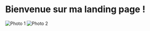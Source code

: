 <!DOCTYPE html>
<html lang="fr">
<head>
  <meta charset="UTF-8">
  <title>Ma Landing Page</title>
</head>
<body>
  <h1>Bienvenue sur ma landing page !</h1>
  <img src="assets/_DSC5518.jpg" alt="Photo 1">
  <img src="assets/_DSC5521.jpg" alt="Photo 2">
</body>
</html>
